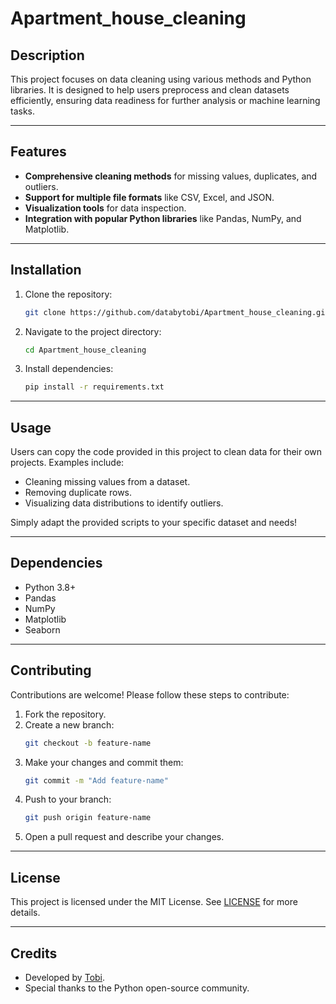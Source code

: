 # Apartment_house_cleaning

## Description
This project focuses on data cleaning using various methods and Python libraries. It is designed to help users preprocess and clean datasets efficiently, ensuring data readiness for further analysis or machine learning tasks.

---

## Features
- **Comprehensive cleaning methods** for missing values, duplicates, and outliers.
- **Support for multiple file formats** like CSV, Excel, and JSON.
- **Visualization tools** for data inspection.
- **Integration with popular Python libraries** like Pandas, NumPy, and Matplotlib.

---

## Installation
1. Clone the repository:
   ```bash
   git clone https://github.com/databytobi/Apartment_house_cleaning.git
   ```

2. Navigate to the project directory:
   ```bash
   cd Apartment_house_cleaning
   ```

3. Install dependencies:
   ```bash
   pip install -r requirements.txt
   ```

---

## Usage
Users can copy the code provided in this project to clean data for their own projects. Examples include:
- Cleaning missing values from a dataset.
- Removing duplicate rows.
- Visualizing data distributions to identify outliers.

Simply adapt the provided scripts to your specific dataset and needs!

---

## Dependencies
- Python 3.8+
- Pandas
- NumPy
- Matplotlib
- Seaborn

---

## Contributing
Contributions are welcome! Please follow these steps to contribute:
1. Fork the repository.
2. Create a new branch:
   ```bash
   git checkout -b feature-name
   ```
3. Make your changes and commit them:
   ```bash
   git commit -m "Add feature-name"
   ```
4. Push to your branch:
   ```bash
   git push origin feature-name
   ```
5. Open a pull request and describe your changes.

---

## License
This project is licensed under the MIT License. See [LICENSE](LICENSE) for more details.

---

## Credits
- Developed by [Tobi](https://github.com/databytobi).
- Special thanks to the Python open-source community.
